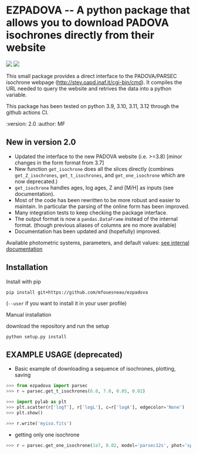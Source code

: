 EZPADOVA -- A python package that allows you to download PADOVA isochrones directly from their website
======================================================================================================

[![](https://img.shields.io/badge/Parsec_CMD-3.8-green.svg)](http://stev.oapd.inaf.it/cgi-bin/cmd_3.8)
![](https://img.shields.io/badge/python-3.9,_3.10,_3.11,_3.12-blue.svg)

This small package provides a direct interface to the PADOVA/PARSEC isochrone
webpage (http://stev.oapd.inaf.it/cgi-bin/cmd).
It compiles the URL needed to query the website and retrives the data into a
python variable.

This package has been tested on python 3.9, 3.10, 3.11, 3.12 through the github actions CI.

:version: 2.0
:author: MF

New in version 2.0
------------------
* Updated the interface to the new PADOVA website (i.e. >=3.8) [minor changes in the form format from 3.7]
* New function `get_isochrone` does all the slices directly (combines `get_Z_isochrones`, `get_t_isochrones`, and `get_one_isochrone` which are now deprecated.)
* `get_isochrone` handles ages, log ages, Z and [M/H] as inputs (see documentation).
* Most of the code has been rewritten to be more robust and easier to maintain. In particular the parsing of the online form has been improved.
* Many integration tests to keep checking the package interface.
* The output format is now a `pandas.DataFrame` instead of the internal format. (though previous aliases of columns are no more available)
* Documentation has been updated and (hopefully) improved.

Available photometric systems, parameters, and default values: [see internal documentation](src/ezpadova/parsec.md)

Installation
------------
Install with pip

```
pip install git+https://github.com/mfouesneau/ezpadova
```
(`--user` if you want to install it in your user profile)

Manual installation

download the repository and run the setup

```python setup.py install```


EXAMPLE USAGE (deprecated)
-------------

* Basic example of downloading a sequence of isochrones, plotting, saving
```python
>>> from ezpadova import parsec
>>> r = parsec.get_t_isochrones(6.0, 7.0, 0.05, 0.02)

>>> import pylab as plt
>>> plt.scatter(r['logT'], r['logL'], c=r['logA'], edgecolor='None')
>>> plt.show()

>>> r.write('myiso.fits')
```

* getting only one isochrone
```python 
>>> r = parsec.get_one_isochrone(1e7, 0.02, model='parsec12s', phot='spitzer')
```
